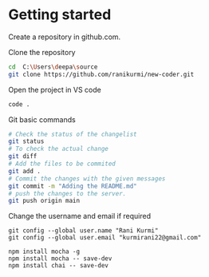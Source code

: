 # Getting started

Create a repository in github.com.

Clone the repository

```bash
cd  C:\Users\deepa\source
git clone https://github.com/ranikurmi/new-coder.git
```

Open the project in VS code

```bash
code .
```

Git basic commands

```bash
# Check the status of the changelist
git status
# To check the actual change
git diff
# Add the files to be commited
git add .
# Commit the changes with the given messages
git commit -m "Adding the README.md"
# push the changes to the server.
git push origin main
```

Change the username and email if required

```
git config --global user.name "Rani Kurmi"
git config --global user.email "kurmirani22@gmail.com"
```

```
npm install mocha -g
npm install mocha -- save-dev
npm install chai -- save-dev

```
